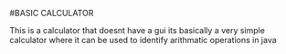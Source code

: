 #BASIC CALCULATOR 


This is a calculator that doesnt have a gui its basically a very simple calculator where it can be used to identify arithmatic operations in java 
